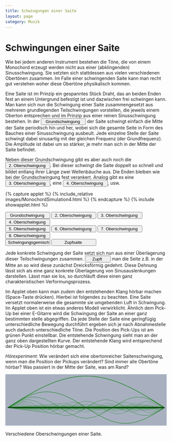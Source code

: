 ```yaml
---
title: Schwingungen einer Saite
layout: page
category: Musik
---
```

<script language="JavaScript" type="text/javascript">
		function doScript(c)
		{
			cdy.evokeCS(c);
		};
               cc='"';
</script>

# Schwingungen einer Saite

Wie bei jedem anderen Instrument bestehen die Töne, die von einem Monochord erzeugt werden nicht aus einer (abklingenden) Sinusschwingung. Sie setzten sich stattdessen aus vielen verschiedenen Obertönen zusammen.
Im Falle einer schwingenden Saite kann man recht gut verstehen woher diese Obertöne physikalisch kommen.

Eine Saite ist im Prinzip ein gespanntes Stück Draht, das an beiden Enden fest an einem Untergrund befestigt ist und dazwischen frei schwingen kann.
Man kann sich nun die Schwingung einer Saite zusammengesetzt aus mehreren grundlegenden Teilschwingungen vorstellen,
die jeweils einem Oberton entsprechen und im Prinzip aus einer reinen Sinusschwingung bestehen.
In der <input type="button" value="Grundschwingung " style="width: 140px;" onclick="doScript(statement[0])" /> der Saite schwingt einfach die Mitte der Saite
periodisch hin und her, wobei sich die gesamte Seite in Form des Bauches einer Sinusschwingung ausbeult. Jede einzelne Stelle der Saite schwingt dabei sinusartig mit der
gleichen Frequenz (der Grundfrequenz). Die Amplitude ist dabei um so stärker, je mehr man sich in der Mitte der Saite befindet.

Neben dieser Grundschwingung gibt es aber
auch noch die <input type="button" value="2. Oberschwingung " style="width: 140px;" onclick="doScript(statement[1])" />. Bei dieser
schwingt die Saite doppelt so schnell und bildet entlang ihrer Länge zwei Wellenbäuche aus. Die Enden bleiben wie bei der Grundschwingung fest verankert.
Analog gibt es eine <input type="button" value="3. Oberschwingung " style="width: 140px;" onclick="doScript(statement[2])" />, eine <input type="button" value="4. Oberschwingung " style="width: 140px;" onclick="doScript(statement[3])" />, usw.


<script type="text/javascript">
var statement=new Array()
statement[0]='(setup([1,0,0,0,0,0,0,0]);)'
statement[1]='(setup([0,1,0,0,0,0,0,0]);)'
statement[2]='(setup([0,0,1,0,0,0,0,0]);)'
statement[3]='(setup([0,0,0,1,0,0,0,0]);)'
statement[4]='(setup([0,0,0,0,1,0,0,0]);)'
statement[5]='(setup([0,0,0,0,0,1,0,0]);)'
statement[6]='(setup([0,0,0,0,0,0,1,0]);)'
statement[7]='(setup([0,0,0,0,0,0,0,1]);)'
statement[8]='(setup([1,1/2,1/3,1/4,1/5,1/6,1/7,1/8]);)'
statement[9]='(setup([1,0,-1/3^2,0,1/5^2,0,-1/7^2,0]);)'
</script>


{% capture applet %} {% include_relative images/MonochordSimulation4.html %} {% endcapture %}
{% include showapplet.html %}

<input type="button" value="Grundschwingung " style="width: 140px;" onclick="doScript(statement[0])" />
<input type="button" value="2. Oberschwingung " style="width: 140px;" onclick="doScript(statement[1])" />
<input type="button" value="3. Oberschwingung " style="width: 140px;" onclick="doScript(statement[2])" />
<input type="button" value="4. Oberschwingung " style="width: 140px;" onclick="doScript(statement[3])" /><br />
<input type="button" value="5. Oberschwingung " style="width: 140px;" onclick="doScript(statement[4])" />
<input type="button" value="6. Oberschwingung " style="width: 140px;" onclick="doScript(statement[5])" />
<input type="button" value="7. Oberschwingung " style="width: 140px;" onclick="doScript(statement[6])" />
<input type="button" value="8. Oberschwingung " style="width: 140px;" onclick="doScript(statement[7])" /><br />
<input type="button" value="Schwingungsgemisch " style="width: 140px;" onclick="doScript(statement[8])" />
<input type="button" value="Zupfsaite " style="width: 140px;" onclick="doScript(statement[9])" /><br />


Jede konkrete Schwingung der Saite setzt sich nun aus einer Überlagerung dieser Teilschwingungen zusammen.
<input type="button" value="Zupft " style="width: 80px;" onclick="doScript(statement[9])" /> man die Seite z.B. in der Mitte an so wird diese zunächst Dreicksförmig gedehnt. Diese Dehnung lässt sich
als eine ganz konkrete Überlagerung von Sinusauslenkungen darstellen. Lässt man sie los, so durchläuft diese
einen ganz charakteristischen Verformungsprozess.

Im Applet oben kann man zudem den entstehenden Klang hörbar machen (Space-Taste drücken). Hierbei ist folgendes zu beachten.
Eine Saite versetzt normalerweise die gesammte sie umgebenden Luft in Schwingung. Im Applet oben ist ein etwas anderes Modell verwirklicht.
Ähnlich dem Pick-Up bei einer E-Gitarre wird die Schwingung der Saite an einer ganz bestimmten stelle abgegriffen. Da jede Stelle der Saite
eine geringfügig unterschiedliche Bewegung durchführt ergeben sich je nach Abnahmestelle auch dadurch unterschiedliche Töne. Die Position des Pick-Ups ist
am grünen Punkt einstellbar. Die entstehende Schwingung sieht man an der ganz oben dargestellten Kurve. Der entstehende Klang wird
entsprechend der Pick-Up Position hörbar gemacht.

*Hörexperiment:* Wie verändert sich eine obertonreicher Saitenschwingung, wenn man die Position der Pickups verändert? Sind immer alle Obertöne hörbar? Was passiert in der Mitte der Saite, was am Rand?


![](images/MonochordSim/Harmonics2.png)

Verschiedene Oberschwingungen einer Saite.
